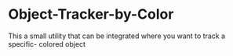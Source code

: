 # Object-Tracker-by-Color
This a small utility that can be integrated where you want to track a specific- colored object
